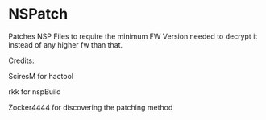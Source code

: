 # NSPatch
Patches NSP Files to require the minimum FW Version needed to decrypt it instead of any higher fw than that.

Credits:

SciresM for hactool

rkk for nspBuild

Zocker4444 for discovering the patching method
